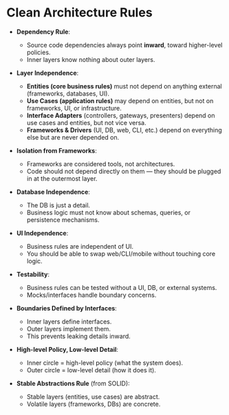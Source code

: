 # Clean Architecture Rules

* **Dependency Rule**:

  * Source code dependencies always point **inward**, toward higher-level policies.
  * Inner layers know nothing about outer layers.

* **Layer Independence**:

  * **Entities (core business rules)** must not depend on anything external (frameworks, databases, UI).
  * **Use Cases (application rules)** may depend on entities, but not on frameworks, UI, or infrastructure.
  * **Interface Adapters** (controllers, gateways, presenters) depend on use cases and entities, but not vice versa.
  * **Frameworks & Drivers** (UI, DB, web, CLI, etc.) depend on everything else but are never depended on.

* **Isolation from Frameworks**:

  * Frameworks are considered tools, not architectures.
  * Code should not depend directly on them — they should be plugged in at the outermost layer.

* **Database Independence**:

  * The DB is just a detail.
  * Business logic must not know about schemas, queries, or persistence mechanisms.

* **UI Independence**:

  * Business rules are independent of UI.
  * You should be able to swap web/CLI/mobile without touching core logic.

* **Testability**:

  * Business rules can be tested without a UI, DB, or external systems.
  * Mocks/interfaces handle boundary concerns.

* **Boundaries Defined by Interfaces**:

  * Inner layers define interfaces.
  * Outer layers implement them.
  * This prevents leaking details inward.

* **High-level Policy, Low-level Detail**:

  * Inner circle = high-level policy (what the system does).
  * Outer circle = low-level detail (how it does it).

* **Stable Abstractions Rule** (from SOLID):

  * Stable layers (entities, use cases) are abstract.
  * Volatile layers (frameworks, DBs) are concrete.
